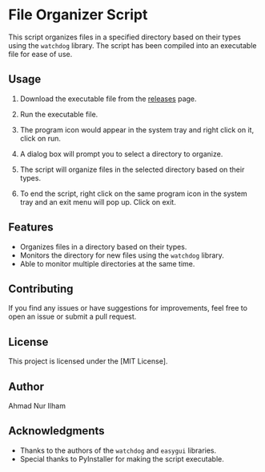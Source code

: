 # File Organizer Script

This script organizes files in a specified directory based on their types using the `watchdog` library. The script has been compiled into an executable file for ease of use.

## Usage

1. Download the executable file from the [releases](https://github.com/Ahilham/File_Organizer.git) page.

2. Run the executable file.

3. The program icon would appear in the system tray and right click on it, click on run.

4. A dialog box will prompt you to select a directory to organize.

5. The script will organize files in the selected directory based on their types.

6. To end the script, right click on the same program icon in the system tray and an exit menu will pop up. Click on exit.

## Features

- Organizes files in a directory based on their types.
- Monitors the directory for new files using the `watchdog` library.
- Able to monitor multiple directories at the same time.

## Contributing

If you find any issues or have suggestions for improvements, feel free to open an issue or submit a pull request.

## License

This project is licensed under the [MIT License].

## Author

Ahmad Nur Ilham

## Acknowledgments

- Thanks to the authors of the `watchdog` and `easygui` libraries.
- Special thanks to PyInstaller for making the script executable.


